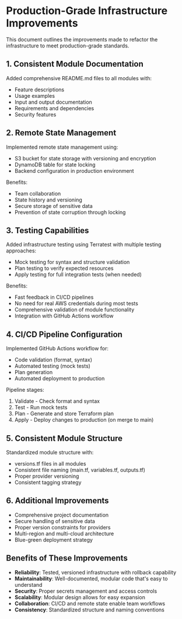 # Production-Grade Infrastructure Improvements

This document outlines the improvements made to refactor the infrastructure to meet production-grade standards.

## 1. Consistent Module Documentation

Added comprehensive README.md files to all modules with:
- Feature descriptions
- Usage examples
- Input and output documentation
- Requirements and dependencies
- Security features

## 2. Remote State Management

Implemented remote state management using:
- S3 bucket for state storage with versioning and encryption
- DynamoDB table for state locking
- Backend configuration in production environment

Benefits:
- Team collaboration
- State history and versioning
- Secure storage of sensitive data
- Prevention of state corruption through locking

## 3. Testing Capabilities

Added infrastructure testing using Terratest with multiple testing approaches:
- Mock testing for syntax and structure validation
- Plan testing to verify expected resources
- Apply testing for full integration tests (when needed)

Benefits:
- Fast feedback in CI/CD pipelines
- No need for real AWS credentials during most tests
- Comprehensive validation of module functionality
- Integration with GitHub Actions workflow

## 4. CI/CD Pipeline Configuration

Implemented GitHub Actions workflow for:
- Code validation (format, syntax)
- Automated testing (mock tests)
- Plan generation
- Automated deployment to production

Pipeline stages:
1. Validate - Check format and syntax
2. Test - Run mock tests
3. Plan - Generate and store Terraform plan
4. Apply - Deploy changes to production (on merge to main)

## 5. Consistent Module Structure

Standardized module structure with:
- versions.tf files in all modules
- Consistent file naming (main.tf, variables.tf, outputs.tf)
- Proper provider versioning
- Consistent tagging strategy

## 6. Additional Improvements

- Comprehensive project documentation
- Secure handling of sensitive data
- Proper version constraints for providers
- Multi-region and multi-cloud architecture
- Blue-green deployment strategy

## Benefits of These Improvements

- **Reliability**: Tested, versioned infrastructure with rollback capability
- **Maintainability**: Well-documented, modular code that's easy to understand
- **Security**: Proper secrets management and access controls
- **Scalability**: Modular design allows for easy expansion
- **Collaboration**: CI/CD and remote state enable team workflows
- **Consistency**: Standardized structure and naming conventions